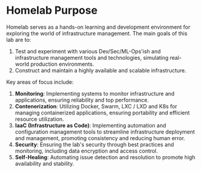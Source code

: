 # Homelab Purpose

Homelab serves as a hands-on learning and development environment for exploring the world of infrastructure management.
The main goals of this lab are to:
1. Test and experiment with various Dev/Sec/ML-Ops'ish and infrastructure management tools and technologies, simulating real-world production environments.
2. Construct and maintain a highly available and scalable infrastructure.

Key areas of focus include:
1. **Monitoring**: Implementing systems to monitor infrastructure and applications, ensuring reliability and top performance.
2. **Contenerization**: Utilizing Docker, Swarm, LXC / LXD and K8s for managing containerized applications, ensuring portability and efficient resource utilization.
3. **IaaC (Infrastructure as Code)**: Implementing automation and configuration management tools to streamline infrastructure deployment and management, promoting consistency and reducing human error.
4. **Security**: Ensuring the lab's security through best practices and monitoring, including data encryption and access control.
5. **Self-Healing**: Automating issue detection and resolution to promote high availability and stability.

